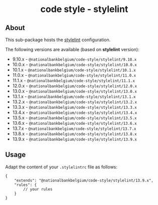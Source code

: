 <h1 align="center">
   code style - stylelint
</h1>

## About

This sub-package hosts the [stylelint](https://stylelint.io) configuration.

The following versions are available (based on **stylelint** version):

- 9.10.x - `@nationalbankbelgium/code-style/stylelint/9.10.x`
- 10.0.x - `@nationalbankbelgium/code-style/stylelint/10.0.x`
- 10.1.x - `@nationalbankbelgium/code-style/stylelint/10.1.x`
- 11.0.x - `@nationalbankbelgium/code-style/stylelint/11.0.x`
- 11.1.x - `@nationalbankbelgium/code-style/stylelint/11.1.x`
- 12.0.x - `@nationalbankbelgium/code-style/stylelint/12.0.x`
- 13.0.x - `@nationalbankbelgium/code-style/stylelint/13.0.x`
- 13.1.x - `@nationalbankbelgium/code-style/stylelint/13.1.x`
- 13.2.x - `@nationalbankbelgium/code-style/stylelint/13.2.x`
- 13.3.x - `@nationalbankbelgium/code-style/stylelint/13.3.x`
- 13.4.x - `@nationalbankbelgium/code-style/stylelint/13.4.x`
- 13.5.x - `@nationalbankbelgium/code-style/stylelint/13.5.x`
- 13.6.x - `@nationalbankbelgium/code-style/stylelint/13.6.x`
- 13.7.x - `@nationalbankbelgium/code-style/stylelint/13.7.x`
- 13.8.x - `@nationalbankbelgium/code-style/stylelint/13.8.x`
- 13.9.x - `@nationalbankbelgium/code-style/stylelint/13.9.x`

## Usage

Adapt the content of your `.stylelintrc` file as follows:

```text
{
	"extends": "@nationalbankbelgium/code-style/stylelint/13.9.x",
	"rules": {
		// your rules
	}
}
```
